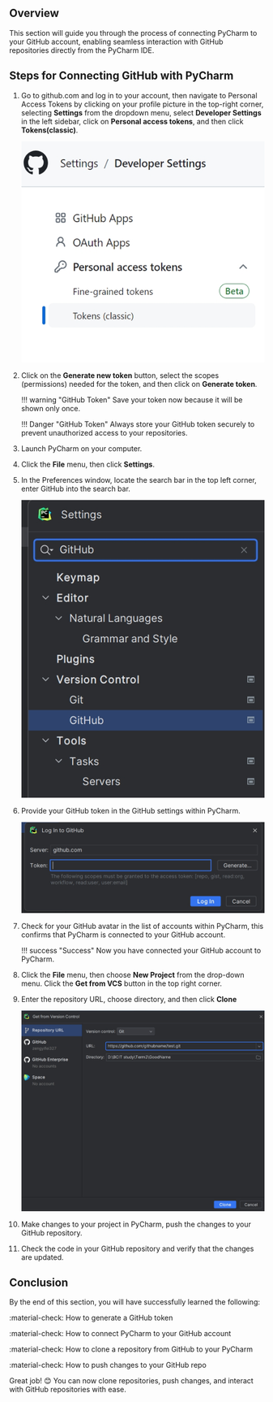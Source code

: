 ## Overview

This section will guide you through the process of connecting PyCharm to your GitHub account, enabling seamless interaction with GitHub repositories directly from the PyCharm IDE.

## Steps for Connecting GitHub with PyCharm

1. Go to github.com and log in to your account, then navigate to Personal Access Tokens by clicking on your profile picture in the top-right corner, selecting **Settings** from the dropdown menu, select **Developer Settings** in the left sidebar, click on **Personal access tokens**, and then click **Tokens(classic)**.

    ![Token Setting](assets/connect1.png)

2. Click on the **Generate new token** button, select the scopes (permissions) needed for the token, and then click on **Generate token**.

    !!! warning "GitHub Token"
        Save your token now because it will be shown only once.

    !!! Danger "GitHub Token"
        Always store your GitHub token securely to prevent unauthorized access to your repositories.

3. Launch PyCharm on your computer.

4. Click the **File** menu, then click **Settings**.

5. In the Preferences window, locate the search bar in the top left corner, enter GitHub into the search bar.

    ![PyCharmSetting](assets/connect2.png)

6. Provide your GitHub token in the GitHub settings within PyCharm.

    ![GitHub Token](assets/connect3.png)

7. Check for your GitHub avatar in the list of accounts within PyCharm, this confirms that PyCharm is connected to your GitHub account.

    !!! success "Success"
        Now you have connected your GitHub account to PyCharm.

8. Click the **File** menu, then choose **New Project** from the drop-down menu. Click the **Get from VCS** button in the top right corner.

9. Enter the repository URL, choose directory, and then click **Clone**

    ![Clone from GitHub](assets/connect4.png)

10. Make changes to your project in PyCharm, push the changes to your GitHub repository.

11. Check the code in your GitHub repository and verify that the changes are updated.



## Conclusion

By the end of this section, you will have successfully learned the following:

:material-check: How to generate a GitHub token

:material-check: How to connect PyCharm to your GitHub account

:material-check: How to clone a repository from GitHub to your PyCharm

:material-check: How to push changes to your GitHub repo

Great job! 😊 You can now clone repositories, push changes, and interact with GitHub repositories with ease.
